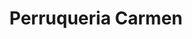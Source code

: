 ---
title: "Perruqueria Carmen"
url: /sant-boi-de-llobregat/perruqueria-carmen/
shop: peluquería
---